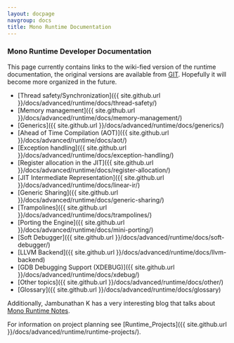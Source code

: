 ```yaml
---
layout: docpage
navgroup: docs
title: Mono Runtime Documentation
---
```


### Mono Runtime Developer Documentation

This page currently contains links to the wiki-fied version of the runtime documentation, the original versions are available from [GIT](https://github.com/mono/mono/tree/master/docs). Hopefully it will become more organized in the future.

-   [Thread safety/Synchronization]({{ site.github.url }}/docs/advanced/runtime/docs/thread-safety/)
-   [Memory management]({{ site.github.url }}/docs/advanced/runtime/docs/memory-management/)
-   [Generics]({{ site.github.url }}/docs/advanced/runtime/docs/generics/)
-   [Ahead of Time Compilation (AOT)]({{ site.github.url }}/docs/advanced/runtime/docs/aot/)
-   [Exception handling]({{ site.github.url }}/docs/advanced/runtime/docs/exception-handling/)
-   [Register allocation in the JIT]({{ site.github.url }}/docs/advanced/runtime/docs/register-allocation/)
-   [JIT Intermediate Representation]({{ site.github.url }}/docs/advanced/runtime/docs/linear-ir/)
-   [Generic Sharing]({{ site.github.url }}/docs/advanced/runtime/docs/generic-sharing/)
-   [Trampolines]({{ site.github.url }}/docs/advanced/runtime/docs/trampolines/)
-   [Porting the Engine]({{ site.github.url }}/docs/advanced/runtime/docs/mini-porting/)
-   [Soft Debugger]({{ site.github.url }}/docs/advanced/runtime/docs/soft-debugger/)
-   [LLVM Backend]({{ site.github.url }}/docs/advanced/runtime/docs/llvm-backend)
-   [GDB Debugging Support (XDEBUG)]({{ site.github.url }}/docs/advanced/runtime/docs/xdebug/)
-   [Other topics]({{ site.github.url }}/docs/advanced/runtime/docs/other/)
-   [Glossary]({{ site.github.url }}/docs/advanced/runtime/docs/glossary)

Additionally, Jambunathan K has a very interesting blog that talks about [Mono Runtime Notes](http://monoruntime.wordpress.com/).

For information on project planning see [Runtime\_Projects]({{ site.github.url }}/docs/advanced/runtime/runtime-projects/).

